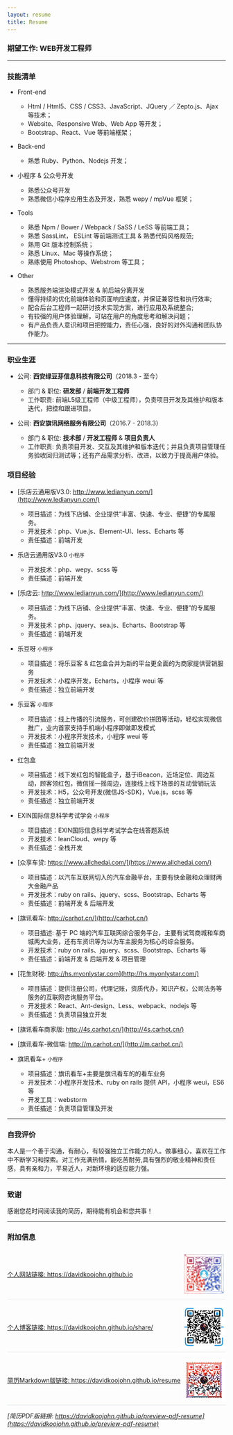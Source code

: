 ```yaml
---
layout: resume
title: Resume
---
```


<style>
    img {
        vertical-align: middle;
    }
  
    .website-item {
        display: flex;
        justify-content: space-between;
        align-items: center;
        border-bottom: 1px solid #e1e4e8;
        margin-bottom: .5em;
        padding: .5em 0;
    }
</style>

### 期望工作: WEB开发工程师

---

### 技能清单

* Front-end
    * Html / Html5、CSS / CSS3、JavaScript、JQuery ／ Zepto.js、Ajax 等技术；
    * Website、Responsive Web、Web App 等开发；
    * Bootstrap、React、Vue 等前端框架；

* Back-end
    * 熟悉 Ruby、Python、Nodejs 开发；

* 小程序 & 公众号开发
    * 熟悉公众号开发
    * 熟悉微信小程序应用生态及开发，熟悉 wepy / mpVue 框架；

* Tools
    * 熟悉 Npm / Bower / Webpack / SaSS / LeSS 等前端工具；
    * 熟悉 SassLint， ESLint 等前端测试工具 & 熟悉代码风格规范;
    * 熟用 Git 版本控制系统；
    * 熟悉 Linux、Mac 等操作系统；
    * 熟练使用 Photoshop、Webstrom 等工具；

* Other
    * 熟悉服务端渲染模式开发 & 前后端分离开发
    * 懂得持续的优化前端体验和页面响应速度，并保证兼容性和执行效率;
    * 配合后台工程师一起研讨技术实现方案，进行应用及系统整合;
    * 有较强的用户体验理解，可站在用户的角度思考和解决问题；
    * 有产品负责人意识和项目把控能力，责任心强，良好的对外沟通和团队协作能力。

---

### 职业生涯

* 公司: **西安绿豆芽信息科技有限公司**（2018.3 - 至今）
    * 部门 & 职位: **研发部** / **前端开发工程师**
    * 工作职责: 前端L5级工程师（中级工程师），负责项目开发及其维护和版本迭代，把控和跟进项目。

* 公司: **西安旗讯网络服务有限公司**（2016.7 - 2018.3）
    * 部门 & 职位: **技术部** / **开发工程师** & **项目负责人**
    * 工作职责: 负责项目开发、交互及其维护和版本迭代；并且负责项目管理任务验收回归测试等；还有产品需求分析、改进，以致力于提高用户体验。

### 项目经验

* [乐店云通用版V3.0: http://www.ledianyun.com/](http://www.ledianyun.com/)
    * 项目描述：为线下店铺、企业提供“丰富、快速、专业、便捷”的专属服务。
    * 开发技术：php、Vue.js、Element-UI、less、Echarts 等
    * 责任描述：前端开发
    
* 乐店云通用版V3.0 `小程序`
    * 开发技术：php、wepy、scss 等
    * 责任描述：前端开发

* [乐店云: http://www.ledianyun.com/](http://www.ledianyun.com/)
    * 项目描述：为线下店铺、企业提供“丰富、快速、专业、便捷”的专属服务。
    * 开发技术：php、jquery、sea.js、Echarts、Bootstrap 等
    * 责任描述：前端开发

* 乐豆呀 `小程序`
    * 项目描述：将乐豆客 & 红包盒合并为新的平台更全面的为商家提供营销服务
    * 开发技术：小程序开发，Echarts，小程序 weui 等
    * 责任描述：独立前端开发

* 乐豆客 `小程序`
    * 项目描述：线上传播的引流服务，可创建砍价拼团等活动，轻松实现微信推广，业内首家支持手机端小程序即做即发模式
    * 开发技术：小程序开发技术，小程序 weui 等
    * 责任描述：独立前端开发

* 红包盒
    * 项目描述：线下发红包的智能盒子，基于iBeacon，近场定位、周边互动，顾客领红包，微信摇一摇周边，连接线上线下场景的互动营销玩法
    * 开发技术：H5，公众号开发(微信JS-SDK)，Vue.js，scss 等
    * 责任描述：独立前端开发

* EXIN国际信息科学考试学会 `小程序`
    * 项目描述：EXIN国际信息科学考试学会在线答题系统
    * 开发技术：leanCloud、wepy 等
    * 责任描述：全栈开发

* [众享车贷: https://www.allchedai.com/](https://www.allchedai.com/)    
    * 项目描述：以汽车互联网切入的汽车金融平台，主要有快金融和众理财两大金融产品
    * 开发技术：ruby on rails、jquery、scss、Bootstrap、Echarts 等
    * 责任描述：前端开发 & 后端开发

* [旗讯看车: http://carhot.cn/](http://carhot.cn/)
    * 项目描述: 基于 PC 端的汽车互联网综合服务平台，主要有试驾商城和车商城两大业务，还有车资讯等为以为车主服务为核心的综合服务。
    * 开发技术：ruby on rails、jquery、scss、Bootstrap、Echarts 等
    * 责任描述：前端开发 & 后端开发 & 项目管理

* [花生财税: http://hs.myonlystar.com](http://hs.myonlystar.com/)
    * 项目描述：提供注册公司，代理记账，资质代办，知识产权，公司法务等服务的互联网咨询服务平台。
    * 开发技术：React、Ant-design、Less、webpack、nodejs 等
    * 责任描述：负责项目独立开发

* [旗讯看车商家版: http://4s.carhot.cn/](http://4s.carhot.cn/)

* [旗讯看车-微信端: http://m.carhot.cn/](http://m.carhot.cn/)

* 旗讯看车+ `小程序`
    * 项目描述：旗讯看车+主要是旗讯看车的的看车业务
    * 开发技术：小程序开发技术、ruby on rails 提供 API，小程序 weui，ES6 等
    * 开发工具：webstorm
    * 责任描述：负责项目管理及开发

---

### 自我评价

本人是一个善于沟通，有耐心，有较强独立工作能力的人。做事细心，喜欢在工作中不断学习和探索。对工作充满热情，能吃苦耐劳,具有强烈的敬业精神和责任感，具有亲和力，平易近人，对新环境的适应能力强。

---

### 致谢

感谢您花时间阅读我的简历，期待能有机会和您共事！

---

### 附加信息

<div class="website-item">
  <a href="https://davidkoojohn.github.io">
    个人网站链接: https://davidkoojohn.github.io
  </a>
  <a href="https://davidkoojohn.github.io">
    <img src="/assets/images/me.png" width="100">
  </a>
</div>

<div class="website-item">
  <a href="https://davidkoojohn.github.io/share/">
    个人博客链接: https://davidkoojohn.github.io/share/
  </a>
  <a href="https://davidkoojohn.github.io/share/">
    <img src="/assets/images/share.png" width="100">
  </a>
</div>

<div class="website-item">
  <a href="https://davidkoojohn.github.io/resume">
    简历Markdown版链接: https://davidkoojohn.github.io/resume
  </a>
  <a href="https://davidkoojohn.github.io/resume">
    <img src="/assets/images/resume.png" width="100">
  </a>
</div>

*[简历PDF版链接: https://davidkoojohn.github.io/preview-pdf-resume](https://davidkoojohn.github.io/preview-pdf-resume)*


